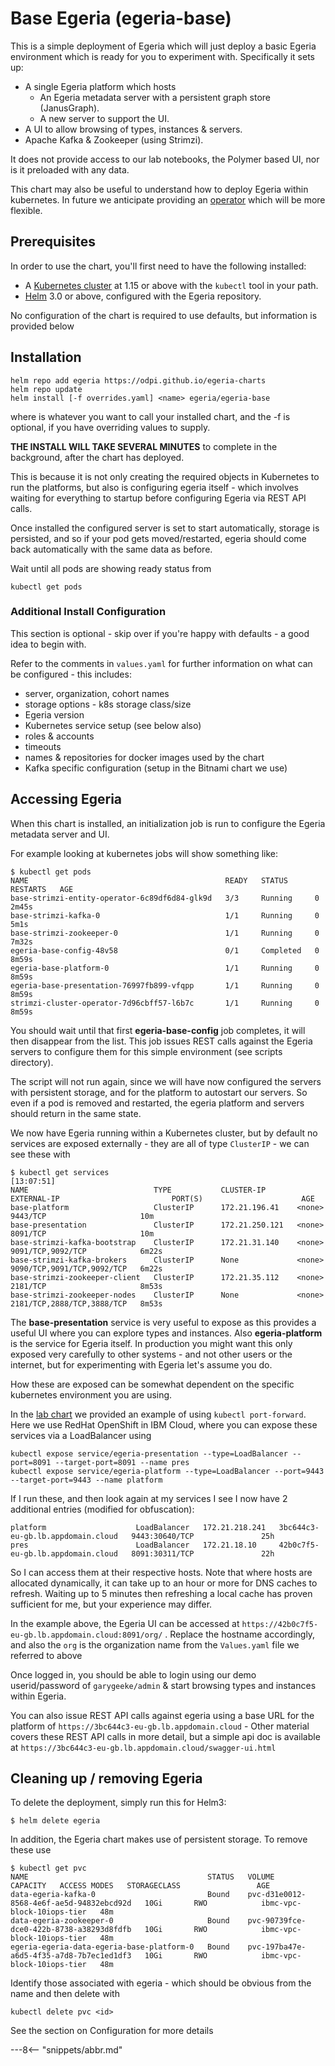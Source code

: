 <!-- SPDX-License-Identifier: CC-BY-4.0 -->
<!-- Copyright Contributors to the ODPi Egeria project. -->
# Base Egeria (egeria-base)

This is a simple deployment of Egeria which will just deploy a basic Egeria environment
which is ready for you to experiment with. Specifically it sets up:

- A single Egeria platform which hosts
    - An Egeria metadata server with a persistent graph store (JanusGraph).
    - A new server to support the UI.
- A UI to allow browsing of types, instances & servers.
- Apache Kafka & Zookeeper (using Strimzi).

It does not provide access to our lab notebooks, the Polymer based UI, nor is it preloaded with any data.

This chart may also be useful to understand how to deploy Egeria within kubernetes. In future we anticipate providing
an [operator](https://github.com/odpi/egeria-k8s-operator) which will be more flexible.

## Prerequisites

In order to use the chart, you'll first need to have the following installed:

- A [Kubernetes cluster](../k8s) at 1.15 or above with the `kubectl` tool in your path.
- [Helm](../helm) 3.0 or above, configured with the Egeria repository.

No configuration of the chart is required to use defaults, but information is provided below

## Installation

```shell
helm repo add egeria https://odpi.github.io/egeria-charts
helm repo update
helm install [-f overrides.yaml] <name> egeria/egeria-base
```
where <name> is whatever you want to call your installed chart, and the -f is optional, if you have overriding values to supply.

**THE INSTALL WILL TAKE SEVERAL MINUTES** to complete in the background, after the chart has deployed.

This is because it is not only creating the required
objects in Kubernetes to run the platforms, but also is configuring egeria itself - which involves waiting
for everything to startup before configuring Egeria via REST API calls.

Once installed the configured server is set to start automatically, storage is persisted, and so if your pod gets moved/restarted, egeria should come back automatically with the same data as before.

Wait until all pods are showing ready status from
```console
kubectl get pods
```
### Additional Install Configuration

This section is optional - skip over if you're happy with defaults - a good idea to begin with.

Refer to the comments in `values.yaml` for further information on what can be configured - this includes:
- server, organization, cohort names
- storage options - k8s storage class/size
- Egeria version
- Kubernetes service setup (see below also)
- roles & accounts
- timeouts
- names & repositories for docker images used by the chart
- Kafka specific configuration (setup in the Bitnami chart we use)

## Accessing Egeria

When this chart is installed, an initialization job is run to configure the Egeria metadata server and UI.

For example looking at kubernetes jobs will show something like:
```console
$ kubectl get pods
NAME                                            READY   STATUS      RESTARTS   AGE
base-strimzi-entity-operator-6c89df6d84-glk9d   3/3     Running     0          2m45s
base-strimzi-kafka-0                            1/1     Running     0          5m1s
base-strimzi-zookeeper-0                        1/1     Running     0          7m32s
egeria-base-config-48v58                        0/1     Completed   0          8m59s
egeria-base-platform-0                          1/1     Running     0          8m59s
egeria-base-presentation-76997fb899-vfqpp       1/1     Running     0          8m59s
strimzi-cluster-operator-7d96cbff57-l6b7c       1/1     Running     0          8m59s
```

You should wait until that first **egeria-base-config** job completes, it will then disappear from the list.
This job issues REST calls against the Egeria servers to configure them for this simple environment (see scripts directory).

The script will not run again, since we will have now configured the servers with persistent storage, and for the platform
to autostart our servers. So even if a pod is removed and restarted, the egeria platform and servers should return in the same state.

We now have Egeria running within a Kubernetes cluster, but by default no services are exposed externally - they are all of type `ClusterIP` - we can see these with

```console
$ kubectl get services                                                                                  [13:07:51]
NAME                            TYPE           CLUSTER-IP       EXTERNAL-IP                         PORT(S)                      AGE
base-platform                   ClusterIP      172.21.196.41    <none>                              9443/TCP                     10m
base-presentation               ClusterIP      172.21.250.121   <none>                              8091/TCP                     10m
base-strimzi-kafka-bootstrap    ClusterIP      172.21.31.140    <none>                              9091/TCP,9092/TCP            6m22s
base-strimzi-kafka-brokers      ClusterIP      None             <none>                              9090/TCP,9091/TCP,9092/TCP   6m22s
base-strimzi-zookeeper-client   ClusterIP      172.21.35.112    <none>                              2181/TCP                     8m53s
base-strimzi-zookeeper-nodes    ClusterIP      None             <none>                              2181/TCP,2888/TCP,3888/TCP   8m53s
```

The **base-presentation** service is very useful to expose as this provides a useful UI where you can explore
types and instances. Also **egeria-platform** is the service for Egeria itself. 
In production you might want this only exposed very carefully to other systems - and not other users or the internet, but for experimenting with Egeria let's assume you do.

How these are exposed can be somewhat dependent on the specific kubernetes environment you are using.

In the [lab chart](chart_lab.md) we provided an example of using `kubectl port-forward`. Here we use RedHat OpenShift in IBM Cloud, where you can expose these services via a LoadBalancer using

```console
kubectl expose service/egeria-presentation --type=LoadBalancer --port=8091 --target-port=8091 --name pres  
kubectl expose service/egeria-platform --type=LoadBalancer --port=9443 --target-port=9443 --name platform   
```

If I run these, and then look again at my services I see I now have 2 additional entries (modified for obfuscation):
```console
platform                    LoadBalancer   172.21.218.241   3bc644c3-eu-gb.lb.appdomain.cloud   9443:30640/TCP               25h
pres                        LoadBalancer   172.21.18.10     42b0c7f5-eu-gb.lb.appdomain.cloud   8091:30311/TCP               22h
```

So I can access them at their respective hosts. Note that where hosts are allocated dynamically, it can take up to an hour or more for DNS caches to refresh. Waiting up to 5 minutes then refreshing a local cache has proven sufficient for me, but your experience may differ.

In the example above, the Egeria UI can be accessed at `https://42b0c7f5-eu-gb.lb.appdomain.cloud:8091/org/` . Replace the hostname accordingly, and also the `org` is the organization name from the `Values.yaml` file we referred to above

Once logged in, you should be able to login using our demo userid/password of `garygeeke/admin` & start browsing types and instances within Egeria.

You can also issue REST API calls against egeria using a base URL for the platform of `https://3bc644c3-eu-gb.lb.appdomain.cloud` - Other material
covers these REST API calls in more detail, but a simple api doc is available at `https://3bc644c3-eu-gb.lb.appdomain.cloud/swagger-ui.html`

## Cleaning up / removing Egeria

To delete the deployment, simply run this for Helm3:

```console
$ helm delete egeria
```

In addition, the Egeria chart makes use of persistent storage. To remove these use
```console
$ kubectl get pvc
NAME                                        STATUS   VOLUME                                     CAPACITY   ACCESS MODES   STORAGECLASS                 AGE
data-egeria-kafka-0                         Bound    pvc-d31e0012-8568-4e6f-ae5d-94832ebcd92d   10Gi       RWO            ibmc-vpc-block-10iops-tier   48m
data-egeria-zookeeper-0                     Bound    pvc-90739fce-dce0-422b-8738-a38293d8fdfb   10Gi       RWO            ibmc-vpc-block-10iops-tier   48m
egeria-egeria-data-egeria-base-platform-0   Bound    pvc-197ba47e-a6d5-4f35-a7d8-7b7ec1ed1df3   10Gi       RWO            ibmc-vpc-block-10iops-tier   48m
```
Identify those associated with egeria - which should be obvious from the name and then delete with
```console
kubectl delete pvc <id>
```

See the section on Configuration for more details

---8<-- "snippets/abbr.md"
